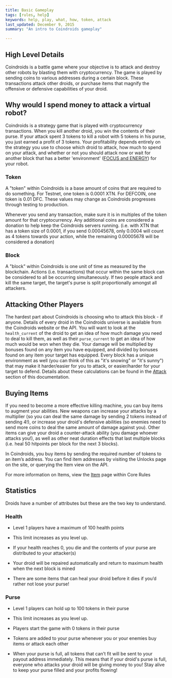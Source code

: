 ```yaml
---
title: Basic Gameplay
tags: [rules, help]
keywords: help, play, what, how, token, attack 
last_updated: December 9, 2015
summary: "An intro to Coindroids gameplay"

---
```



## High Level Details 

Coindroids is a battle game where your objective is to attack and destroy other robots by blasting them with cryptocurrency. The game is played by sending coins to various addresses during a certain block. These transactions attack other droids, or purchase items that magnify the offensive or defensive capabilities of your droid.

## Why would I spend money to attack a virtual robot?

Coindroids is a strategy game that is played with cryptocurrency transactions. When you kill another droid, you win the contents of their purse. If your attack spent 3 tokens to kill a robot with 5 tokens in his purse, you just earned a profit of 3 tokens. Your profitability depends entirely on the strategy you use to choose which droid to attack, how much to spend on your attack, and whether or not you should attack now or wait for another block that has a better 'environment' ([FOCUS and ENERGY](doc_game_specification_droids.html#dynamic-attributes)) for your robot.

### Token

A "token" within Coindroids is a base amount of coins that are required to do something. For Testnet, one token is 0.0001 XTN. For DEFCOIN, one token is 0.01 DFC. These values may change as Coindroids progresses through testing to production.


Whenever you send any transaction, make sure it is in multiples of the token amount for that cryptocurrency. Any additional coins are considered a donation to help keep the Coindroids servers running. (i.e. with XTN that has a token size of 0.0001, if you send 0.00045678, only 0.0004 will count as 4 tokens towards your action, while the remaining 0.00005678 will be considered a donation)

### Block


A "block" within Coindroids is one unit of time as measured by the blockchain. Actions (i.e. transactions) that occur within the same block can be considered to all be occurring simultaneously. If two people attack and kill the same target, the target's purse is split proportionally amongst all attackers.

## Attacking Other Players

The hardest part about Coindroids is choosing who to attack this block - if anyone. Details of every droid in the Coindroids universe is available from the Coindroids website or the API. You will want to look at the `health_current` of the droid to get an idea of how much damage you need to deal to kill them, as well as their `purse_current` to get an idea of how much would be won when they die. Your damage will be multiplied by bonuses found on any item you have equipped, and divided by bonuses found on any item your target has equipped. Every block has a unique environment as well (you can think of this as "it's snowing" or "it's sunny") that may make it harder/easier for you to attack, or easier/harder for your target to defend. Details about these calculations can be found in the [Attack](doc_game_specification_attack_process.html#Attack) section of this documentation.


## Buying Items

If you need to become a more effective killing machine, you can buy items to augment your abilities. New weapons can increase your attacks by a multiplier (so you can deal the same damage by sending 2 tokens instead of sending 4!), or increase your droid's defensive abilities (so enemies need to send more coins to deal the same amount of damage against you). Other items can give your droid a counter-attack ability (you damage whoever attacks you!), as well as other neat duration effects that last multiple blocks (i.e. heal 50 hitpoints per block for the next 3 blocks).

In Coindroids, you buy items by sending the required number of tokens to an item’s address. You can find item addresses by visiting the Unlocks page on the site, or querying the Item view on the API.

For more information on Items, view the [Item](doc_game_specification_items.html) page within Core Rules

## Statistics

Droids have a number of attributes but these are the two key to understand. 

### Health

* Level 1 players have a maximum of 100 health points

* This limit increases as you level up.

* If your health reaches 0, you die and the contents of your purse are distributed to your attacker(s)

* Your droid will be repaired automatically and return to maximum health when the next block is mined

* There are some items that can heal your droid before it dies if you’d rather not lose your purse!

### Purse

* Level 1 players can hold up to 100 tokens in their purse

* This limit increases as you level up.

* Players start the game with 0 tokens in their purse

* Tokens are added to your purse whenever you or your enemies buy items or attack each other

* When your purse is full, all tokens that can’t fit will be sent to your payout address immediately. This means that if your droid's purse is full, everyone who attacks your droid will be giving money to you! Stay alive to keep your purse filled and your profits flowing!

